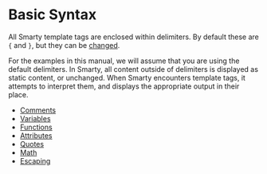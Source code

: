 Basic Syntax
============

All Smarty template tags are enclosed within delimiters. By default
these are `{` and `}`, but they can be
[changed](../programmers/api-variables/variable-left-delimiter.md).

For the examples in this manual, we will assume that you are using the
default delimiters. In Smarty, all content outside of delimiters is
displayed as static content, or unchanged. When Smarty encounters
template tags, it attempts to interpret them, and displays the
appropriate output in their place.

- [Comments](./language-basic-syntax/language-syntax-comments.md)
- [Variables](./language-basic-syntax/language-syntax-variables.md)
- [Functions](./language-basic-syntax/language-syntax-functions.md)
- [Attributes](./language-basic-syntax/language-syntax-attributes.md)
- [Quotes](./language-basic-syntax/language-syntax-quotes.md)
- [Math](./language-basic-syntax/language-math.md)
- [Escaping](./language-basic-syntax/language-escaping.md)
